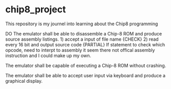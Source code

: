 # chip8_project
This repository is my journel into learning about the Chip8 programming 

DO 
The emulator shall be able to disassemble a Chip-8 ROM and produce source assembly listings.
	1) accept a input of file name {CHECK}
	2) read every 16 bit and output source code {PARTIAL}
		If statement to check which opcode, need to interpt to assembly
		it seem there not offical assembly instruction and I could make up my own.

The emulator shall be capable of executing a Chip-8 ROM without crashing.

The emulator shall be able to accept user input via keyboard and produce a graphical display.

